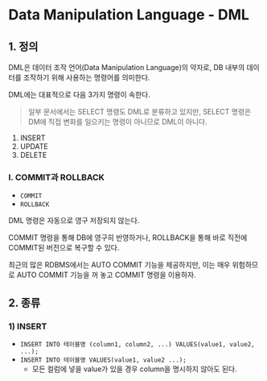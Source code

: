 # Data Manipulation Language - DML

## 1. 정의

DML은 데이터 조작 언어(Data Manipulation Language)의 약자로, DB 내부의 데이터를 조작하기 위해 사용하는 명령어를 의미한다.

DML에는 대표적으로 다음 3가지 명령이 속한다.

>일부 문서에서는 SELECT 명령도 DML로 분류하고 있지만, SELECT 명령은 DM에 직접 변화를 일으키는 명령이 아니므로 DML이 아니다.

1. INSERT
2. UPDATE
3. DELETE





### I. COMMIT과 ROLLBACK 

- `COMMIT`
- `ROLLBACK` 

DML 명령은 자동으로 영구 저장되지 않는다. 

COMMIT 명령을 통해 DB에 영구히 반영하거나, ROLLBACK을 통해 바로 직전에 COMMIT된 버전으로 복구할 수 있다.

최근의 많은 RDBMS에서는 AUTO COMMIT 기능을 제공하지만, 이는 매우 위험하므로 AUTO COMMIT 기능을 꺼 놓고 COMMIT 명령을 이용하자.



## 2. 종류

### 1) INSERT

- `INSERT INTO 테이블명 (column1, column2, ...) VALUES(value1, value2, ...); `
- `INSERT INTO 테이블명 VALUES(value1, value2 ...);`
  - 모든 컬럼에 넣을 value가 있을 경우 column을 명시하지 않아도 된다.

